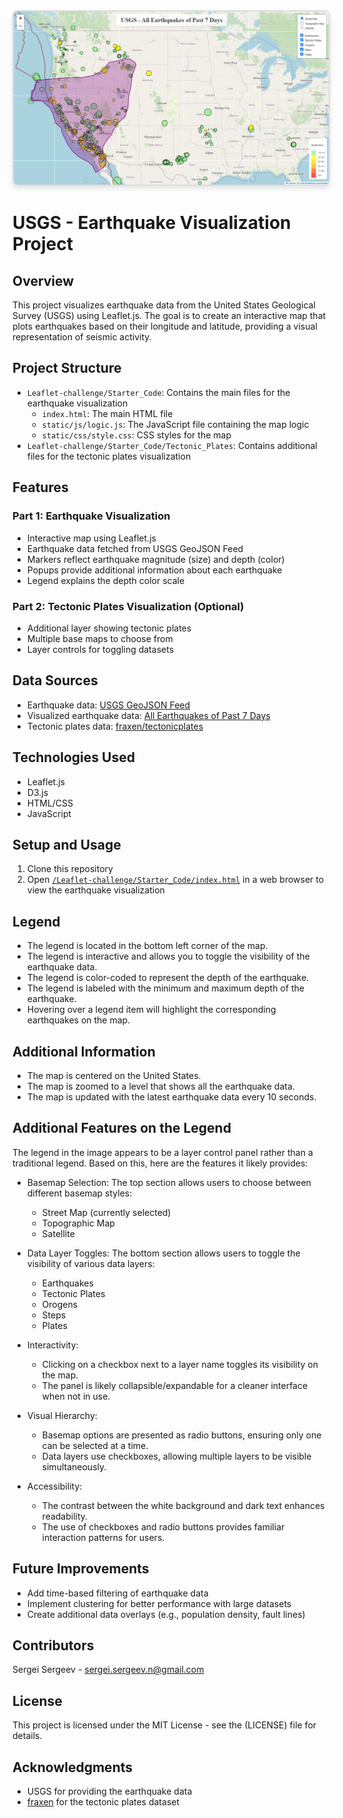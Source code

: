 <div align="center">
  <img src="Images/map_screenshot_streetmap.jpg" alt="Map Screenshot" style="border: 2px solid #ddd; border-radius: 8px; box-shadow: 0 4px 8px rgba(0, 0, 0, 0.1); max-width: 100%; height: auto;">
</div>

# USGS - Earthquake Visualization Project

## Overview
This project visualizes earthquake data from the United States Geological Survey (USGS) using Leaflet.js. The goal is to create an interactive map that plots earthquakes based on their longitude and latitude, providing a visual representation of seismic activity.

## Project Structure
- `Leaflet-challenge/Starter_Code`: Contains the main files for the earthquake visualization
  - `index.html`: The main HTML file
  - `static/js/logic.js`: The JavaScript file containing the map logic
  - `static/css/style.css`: CSS styles for the map
- `Leaflet-challenge/Starter_Code/Tectonic_Plates`: Contains additional files for the tectonic plates visualization

## Features

### Part 1: Earthquake Visualization
- Interactive map using Leaflet.js
- Earthquake data fetched from USGS GeoJSON Feed
- Markers reflect earthquake magnitude (size) and depth (color)
- Popups provide additional information about each earthquake
- Legend explains the depth color scale

### Part 2: Tectonic Plates Visualization (Optional)
- Additional layer showing tectonic plates
- Multiple base maps to choose from
- Layer controls for toggling datasets

## Data Sources
- Earthquake data: [USGS GeoJSON Feed](http://earthquake.usgs.gov/earthquakes/feed/v1.0/geojson.php)
- Visualized earthquake data: [All Earthquakes of Past 7 Days](https://earthquake.usgs.gov/earthquakes/feed/v1.0/summary/all_week.geojson)
- Tectonic plates data: [fraxen/tectonicplates](https://github.com/fraxen/tectonicplates)

## Technologies Used
- Leaflet.js
- D3.js
- HTML/CSS
- JavaScript

## Setup and Usage
1. Clone this repository
2. Open [`/Leaflet-challenge/Starter_Code/index.html`](Starter_Code/index.html) in a web browser to view the earthquake visualization

## Legend
- The legend is located in the bottom left corner of the map.
- The legend is interactive and allows you to toggle the visibility of the earthquake data.
- The legend is color-coded to represent the depth of the earthquake.
- The legend is labeled with the minimum and maximum depth of the earthquake.
- Hovering over a legend item will highlight the corresponding earthquakes on the map.

## Additional Information
- The map is centered on the United States.
- The map is zoomed to a level that shows all the earthquake data.
- The map is updated with the latest earthquake data every 10 seconds.

## Additional Features on the Legend
The legend in the image appears to be a layer control panel rather than a traditional legend. Based on this, here are the features it likely provides:

- Basemap Selection: The top section allows users to choose between different basemap styles:
  - Street Map (currently selected)
  - Topographic Map
  - Satellite

- Data Layer Toggles: The bottom section allows users to toggle the visibility of various data layers:
  - Earthquakes
  - Tectonic Plates
  - Orogens
  - Steps
  - Plates

- Interactivity: 
  - Clicking on a checkbox next to a layer name toggles its visibility on the map.
  - The panel is likely collapsible/expandable for a cleaner interface when not in use.

- Visual Hierarchy:
  - Basemap options are presented as radio buttons, ensuring only one can be selected at a time.
  - Data layers use checkboxes, allowing multiple layers to be visible simultaneously.

- Accessibility:
  - The contrast between the white background and dark text enhances readability.
  - The use of checkboxes and radio buttons provides familiar interaction patterns for users.

## Future Improvements
- Add time-based filtering of earthquake data
- Implement clustering for better performance with large datasets
- Create additional data overlays (e.g., population density, fault lines)

## Contributors
Sergei Sergeev - sergei.sergeev.n@gmail.com

## License
This project is licensed under the MIT License - see the (LICENSE) file for details.

## Acknowledgments
- USGS for providing the earthquake data
- [fraxen](https://github.com/fraxen) for the tectonic plates dataset